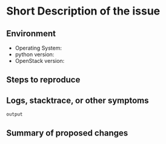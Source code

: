 <!--
Thank you for opening an issue in our cloud info provider.
Please use the template below to construct the issue.

Dealing with issues:
- Issues opened here will be evaluated by the maintainers, and given priority based
  based on that evaluation.
- Support is provided on a best-effort basis
- See the CODE_OF_CONDUCT.md for a deeper description of how we deal with support
  and issues.
-->

# Short Description of the issue

<!--
Please provide a plain-language description of what you would like to report.
By using simple, concise language, you can help the maintainers understand the
issue and context, and thereby help them prioritise it.
-->

## Environment

<!--
Provide details of the environment you used when this error occurred
-->

- Operating System:
- python version:
- OpenStack version:

## Steps to reproduce

<!--
If this is a runtime or other error, please describe what you did to generate the
error
-->

## Logs, stacktrace, or other symptoms

<!--
If you have logs or other supporting information like the stack trace from python,
etc, paste it here.
Use markdown formatting to put output in code blocks
-->

```shell
output
```

<!-- the section below is optional - remove it if you don't know what to propose,
but merely want to report an issue.  -->

## Summary of proposed changes
